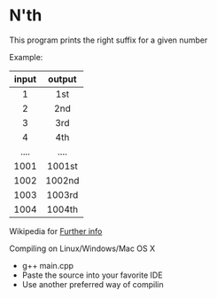 # N'th
This program prints the right suffix for a given number

Example:

|input| output |
|:-:|  :-:   |
|1|   1st  |
|2|   2nd  |
|3|   3rd  |
|4|   4th  |
|....|  ....  |
|1001|   1001st  |
|1002|   1002nd  |
|1003|   1003rd  |
|1004|   1004th  |

Wikipedia for [Further info](https://en.wikipedia.org/wiki/Ordinal_number_(linguistics))

Compiling on Linux/Windows/Mac OS X
  - g++ main.cpp
  - Paste the source into your favorite IDE
  - Use another preferred way of compilin
